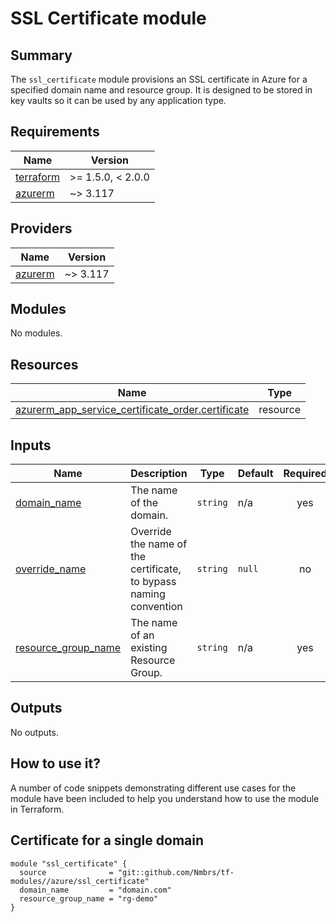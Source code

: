 <!-- BEGIN_TF_DOCS -->
# SSL Certificate module

## Summary

The `ssl_certificate` module provisions an SSL certificate in Azure for a specified domain name and resource group. It is designed to be stored in key vaults so it can be used by any application type.

## Requirements

| Name | Version |
|------|---------|
| <a name="requirement_terraform"></a> [terraform](#requirement\_terraform) | >= 1.5.0, < 2.0.0 |
| <a name="requirement_azurerm"></a> [azurerm](#requirement\_azurerm) | ~> 3.117 |

## Providers

| Name | Version |
|------|---------|
| <a name="provider_azurerm"></a> [azurerm](#provider\_azurerm) | ~> 3.117 |

## Modules

No modules.

## Resources

| Name | Type |
|------|------|
| [azurerm_app_service_certificate_order.certificate](https://registry.terraform.io/providers/hashicorp/azurerm/latest/docs/resources/app_service_certificate_order) | resource |

## Inputs

| Name | Description | Type | Default | Required |
|------|-------------|------|---------|:--------:|
| <a name="input_domain_name"></a> [domain\_name](#input\_domain\_name) | The name of the domain. | `string` | n/a | yes |
| <a name="input_override_name"></a> [override\_name](#input\_override\_name) | Override the name of the certificate, to bypass naming convention | `string` | `null` | no |
| <a name="input_resource_group_name"></a> [resource\_group\_name](#input\_resource\_group\_name) | The name of an existing Resource Group. | `string` | n/a | yes |

## Outputs

No outputs.

## How to use it?

A number of code snippets demonstrating different use cases for the module have been included to help you understand how to use the module in Terraform.

## Certificate for a single domain

```hcl
module "ssl_certificate" {
  source              = "git::github.com/Nmbrs/tf-modules//azure/ssl_certificate"
  domain_name         = "domain.com"
  resource_group_name = "rg-demo"
}
```
<!-- END_TF_DOCS -->